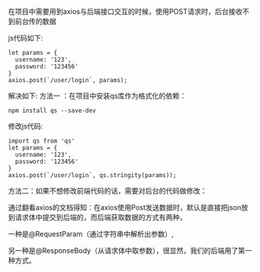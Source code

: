 在项目中需要用到axios与后端接口交互的时候，使用POST请求时，后台接收不到前台传的数据 

js代码如下:

```
let params = {
  username: '123',
  password: '123456'
}
axios.post(`/user/login`, params);
```

解决如下: 
方法一 ：在项目中安装qs库作为格式化的依赖：
```
npm install qs --save-dev 
```
修改js代码:
```
import qs from 'qs'
let params = {
  username: '123',
  password: '123456'
}
axios.post(`/user/login`, qs.stringity(params));
```

方法二：如果不想修改前端代码的话，需要对后台的代码做修改： 

通过翻看axios的文档得知：在axios使用Post发送数据时，默认是直接把json放到请求体中提交到后端的，而后端获取数据的方式有两种，

一种是@RequestParam（通过字符串中解析出参数）,

另一种是@ResponseBody（从请求体中取参数），很显然，我们的后端用了第一种方式。
